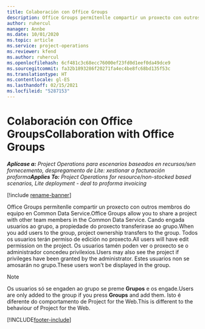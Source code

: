 ```yaml
---
title: Colaboración con Office Groups
description: Office Groups permítenlle compartir un proxecto con outros membros do equipo dentro de Common Data Service.
author: ruhercul
manager: Annbe
ms.date: 10/01/2020
ms.topic: article
ms.service: project-operations
ms.reviewer: kfend
ms.author: ruhercul
ms.openlocfilehash: 6cf481c3c68ecc76000ef23fd0d1eef0da49dce9
ms.sourcegitcommit: fa32b1893286f20271fa4ec4be8fc68bd135f53c
ms.translationtype: HT
ms.contentlocale: gl-ES
ms.lasthandoff: 02/15/2021
ms.locfileid: "5287153"
---
```

# <a name="collaboration-with-office-groups"></a><span data-ttu-id="7024f-103">Colaboración con Office Groups</span><span class="sxs-lookup"><span data-stu-id="7024f-103">Collaboration with Office Groups</span></span>

<span data-ttu-id="7024f-104">_**Aplícase a:** Project Operations para escenarios baseados en recursos/sen fornecemento, despregamento de Lite: xestionar a facturación proforma_</span><span class="sxs-lookup"><span data-stu-id="7024f-104">_**Applies To:** Project Operations for resource/non-stocked based scenarios, Lite deployment - deal to proforma invoicing_</span></span>

[!include [rename-banner](~/includes/cc-data-platform-banner.md)]

<span data-ttu-id="7024f-105">Office Groups permítenlle compartir un proxecto con outros membros do equipo en Common Data Service.</span><span class="sxs-lookup"><span data-stu-id="7024f-105">Office Groups allow you to share a project with other team members in the Common Data Service.</span></span> <span data-ttu-id="7024f-106">Cando engada usuarios ao grupo, a propiedade do proxecto transferirase ao grupo.</span><span class="sxs-lookup"><span data-stu-id="7024f-106">When you add users to the group, project ownership transfers to the group.</span></span> <span data-ttu-id="7024f-107">Todos os usuarios terán permiso de edición no proxecto.</span><span class="sxs-lookup"><span data-stu-id="7024f-107">All users will have edit permission on the project.</span></span> <span data-ttu-id="7024f-108">Os usuarios tamén poden ver o proxecto se o administrador concedeu privilexios.</span><span class="sxs-lookup"><span data-stu-id="7024f-108">Users may also see the project if privileges have been granted by the administrator.</span></span> <span data-ttu-id="7024f-109">Estes usuarios non se amosarán no grupo.</span><span class="sxs-lookup"><span data-stu-id="7024f-109">These users won't be displayed in the group.</span></span>

> [!NOTE] 
> <span data-ttu-id="7024f-110">Os usuarios só se engaden ao grupo se preme **Grupos** e os engade.</span><span class="sxs-lookup"><span data-stu-id="7024f-110">Users are only added to the group if you press **Groups** and add them.</span></span> <span data-ttu-id="7024f-111">Isto é diferente do comportamento de Project for the Web.</span><span class="sxs-lookup"><span data-stu-id="7024f-111">This is different to the behaviour of Project for the Web.</span></span> 



[!INCLUDE[footer-include](../includes/footer-banner.md)]